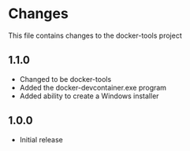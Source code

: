 # Changes

This file contains changes to the docker-tools project

## 1.1.0

- Changed to be docker-tools
- Added the docker-devcontainer.exe program
- Added ability to create a Windows installer

## 1.0.0

- Initial release
